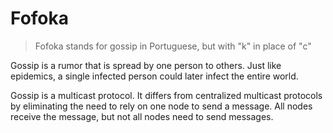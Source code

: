 # Fofoka

> Fofoka stands for gossip in Portuguese, but with "k" in place of "c"

Gossip is a rumor that is spread by one person to others. Just like epidemics, a single infected person could later infect the entire world.

Gossip is a multicast protocol. It differs from centralized multicast protocols by eliminating the need to rely on one node to send a message. All nodes receive the message, but not all nodes need to send messages.
